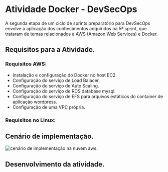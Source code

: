 # Atividade Docker - DevSecOps
A segunda etapa de um ciclo de sprints preparatório para DevSecOps envolve a aplicação dos conhecimentos adquiridos na 5ª sprint, que trataram de temas relacionados à AWS (Amazon Web Services) e Docker.

## Requisitos para a Atividade.

### Requisitos AWS:
- Instalação e configuração do Docker no host EC2.
- Configuração do serviço de Load Balacer.
- Configuração do serviço de Auto Scaling.
- Configuração do serviço de RDS database mysql.
- Configuração do serviço de EFS para arquivos estáticos do container de aplicação wordpress.
- Configuração de uma VPC própria.
### Requisitos no Linux:

## Cenário de implementação.
<img src="Assets/Cenário.jpg" alt="cenário de implementação na nuvem aws.">

## Desenvolvimento da atividade.
